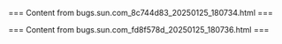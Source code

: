 === Content from bugs.sun.com_8c744d83_20250125_180734.html ===




=== Content from bugs.sun.com_fd8f578d_20250125_180736.html ===



